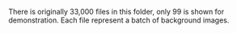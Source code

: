 There is originally 33,000 files in this folder, only 99 is shown for demonstration. Each file represent a batch of background images.